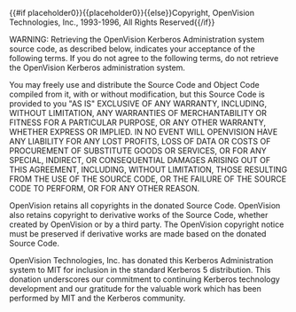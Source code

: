 {{#if placeholder0}}{{placeholder0}}{{else}}Copyright, OpenVision Technologies,
            Inc., 1993-1996, All Rights Reserved{{/if}}

 WARNING: Retrieving the OpenVision Kerberos Administration system source code, as described below, indicates your acceptance of the following terms. If you do not agree to the following terms, do not retrieve the OpenVision Kerberos administration system.

 You may freely use and distribute the Source Code and Object Code compiled from it, with or without modification, but this Source Code is provided to you &quot;AS IS&quot; EXCLUSIVE OF ANY WARRANTY, INCLUDING, WITHOUT LIMITATION, ANY WARRANTIES OF MERCHANTABILITY OR FITNESS FOR A PARTICULAR PURPOSE, OR ANY OTHER WARRANTY, WHETHER EXPRESS OR IMPLIED. IN NO EVENT WILL OPENVISION HAVE ANY LIABILITY FOR ANY LOST PROFITS, LOSS OF DATA OR COSTS OF PROCUREMENT OF SUBSTITUTE GOODS OR SERVICES, OR FOR ANY SPECIAL, INDIRECT, OR CONSEQUENTIAL DAMAGES ARISING OUT OF THIS AGREEMENT, INCLUDING, WITHOUT LIMITATION, THOSE RESULTING FROM THE USE OF THE SOURCE CODE, OR THE FAILURE OF THE SOURCE CODE TO PERFORM, OR FOR ANY OTHER REASON.

 OpenVision retains all copyrights in the donated Source Code. OpenVision also retains copyright to derivative works of the Source Code, whether created by OpenVision or by a third party. The OpenVision copyright notice must be preserved if derivative works are made based on the donated Source Code.

 OpenVision Technologies, Inc. has donated this Kerberos Administration system to MIT for inclusion in the standard Kerberos 5 distribution. This donation underscores our commitment to continuing Kerberos technology development and our gratitude for the valuable work which has been performed by MIT and the Kerberos community.